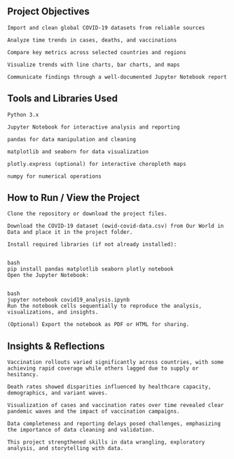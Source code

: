 ## Project Objectives
    Import and clean global COVID-19 datasets from reliable sources

    Analyze time trends in cases, deaths, and vaccinations

    Compare key metrics across selected countries and regions

    Visualize trends with line charts, bar charts, and maps

    Communicate findings through a well-documented Jupyter Notebook report

## Tools and Libraries Used
    Python 3.x

    Jupyter Notebook for interactive analysis and reporting

    pandas for data manipulation and cleaning

    matplotlib and seaborn for data visualization

    plotly.express (optional) for interactive choropleth maps

    numpy for numerical operations

## How to Run / View the Project
    Clone the repository or download the project files.

    Download the COVID-19 dataset (owid-covid-data.csv) from Our World in Data and place it in the project folder.

    Install required libraries (if not already installed):


    bash
    pip install pandas matplotlib seaborn plotly notebook
    Open the Jupyter Notebook:


    bash
    jupyter notebook covid19_analysis.ipynb
    Run the notebook cells sequentially to reproduce the analysis, visualizations, and insights.

    (Optional) Export the notebook as PDF or HTML for sharing.

## Insights & Reflections
    Vaccination rollouts varied significantly across countries, with some achieving rapid coverage while others lagged due to supply or hesitancy.

    Death rates showed disparities influenced by healthcare capacity, demographics, and variant waves.

    Visualization of cases and vaccination rates over time revealed clear pandemic waves and the impact of vaccination campaigns.

    Data completeness and reporting delays posed challenges, emphasizing the importance of data cleaning and validation.

    This project strengthened skills in data wrangling, exploratory analysis, and storytelling with data.

